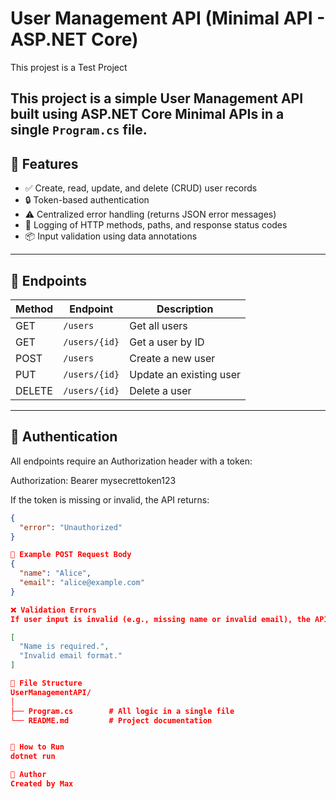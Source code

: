 # User Management API (Minimal API - ASP.NET Core)

This projest is a Test Project

This project is a simple User Management API built using **ASP.NET Core Minimal APIs** in a single `Program.cs` file. 
---

## 🚀 Features

- ✅ Create, read, update, and delete (CRUD) user records
- 🔒 Token-based authentication
- ⚠️ Centralized error handling (returns JSON error messages)
- 📝 Logging of HTTP methods, paths, and response status codes
- 📦 Input validation using data annotations

---

## 🧪 Endpoints

| Method | Endpoint        | Description             |
|--------|------------------|-------------------------|
| GET    | `/users`         | Get all users           |
| GET    | `/users/{id}`    | Get a user by ID        |
| POST   | `/users`         | Create a new user       |
| PUT    | `/users/{id}`    | Update an existing user |
| DELETE | `/users/{id}`    | Delete a user           |

---

## 🔐 Authentication

All endpoints require an Authorization header with a token:

Authorization: Bearer mysecrettoken123

If the token is missing or invalid, the API returns:

```json
{
  "error": "Unauthorized"
}

🧾 Example POST Request Body
{
  "name": "Alice",
  "email": "alice@example.com"
}

❌ Validation Errors
If user input is invalid (e.g., missing name or invalid email), the API returns:

[
  "Name is required.",
  "Invalid email format."
]

📂 File Structure
UserManagementAPI/
│
├── Program.cs        # All logic in a single file
└── README.md         # Project documentation


🧪 How to Run
dotnet run

👤 Author
Created by Max
